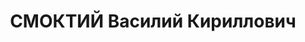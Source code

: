 ---
title: СМОКТИЙ Василий Кириллович
description: "1903 р., с. Гусакове Звенигородського р-ну Київської обл., українець,\
  \ з селян, позапартійний, освіта вища, начальник планового сектору Дніпропетровського\
  \ управління \"Заготзерно\". \n  28.11.1937 р.звинувачений у належності до к/рев.\
  \ організації, розстріляний 29.11.1937 р. \n  Реабілітований 05.05.1956 р."
---